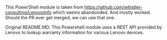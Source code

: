 This PowerShell module is taken from https://github.com/whistler-consulting/LenovoInfo which seems abandonded. And mostly worked.  Should the PR ever get merged, we can use that one.


Original README.MD:
This Powershell module uses a REST API provided by Lenovo to lookup warranty information for various Lenovo devices.
